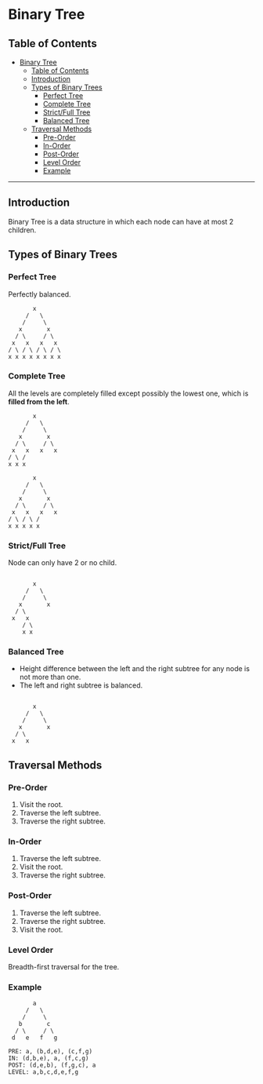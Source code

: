 # Binary Tree

## Table of Contents

- [Binary Tree](#binary-tree)
  - [Table of Contents](#table-of-contents)
  - [Introduction](#introduction)
  - [Types of Binary Trees](#types-of-binary-trees)
    - [Perfect Tree](#perfect-tree)
    - [Complete Tree](#complete-tree)
    - [Strict/Full Tree](#strictfull-tree)
    - [Balanced Tree](#balanced-tree)
  - [Traversal Methods](#traversal-methods)
    - [Pre-Order](#pre-order)
    - [In-Order](#in-order)
    - [Post-Order](#post-order)
    - [Level Order](#level-order)
    - [Example](#example)
  
---

## Introduction

Binary Tree is a data structure in which each node can have at most 2 children.



## Types of Binary Trees

### Perfect Tree

Perfectly balanced.

```text
       x
     /   \
    /     \
   x       x
  / \     / \
 x   x   x   x
/ \ / \ / \ / \
x x x x x x x x
```

### Complete Tree

All the levels are completely filled except possibly the lowest one, which is **filled from the left**.

```tree
       x
     /   \
    /     \
   x       x
  / \     / \
 x   x   x   x
/ \ /
x x x

       x
     /   \
    /     \
   x       x
  / \     / \
 x   x   x   x
/ \ / \ / 
x x x x x
```

### Strict/Full Tree

Node can only have 2 or no child.

```text

       x
     /   \
    /     \
   x       x
  / \ 
 x   x 
    / \
    x x 
```

### Balanced Tree

- Height difference between the left and the right subtree for any node is not more than one.
- The left and right subtree is balanced.

```text

       x
     /   \
    /     \
   x       x
  / \ 
 x   x 
```

## Traversal Methods

### Pre-Order

   1. Visit the root.
   2. Traverse the left subtree.
   3. Traverse the right subtree.

### In-Order

   1. Traverse the left subtree.
   2. Visit the root.
   3. Traverse the right subtree.

### Post-Order

   1. Traverse the left subtree.
   2. Traverse the right subtree.
   3. Visit the root.

### Level Order

Breadth-first traversal for the tree.

### Example

```text
       a
     /   \
    /     \
   b       c
  / \     / \
 d   e   f   g

PRE: a, (b,d,e), (c,f,g)
IN: (d,b,e), a, (f,c,g)
POST: (d,e,b), (f,g,c), a
LEVEL: a,b,c,d,e,f,g
```
